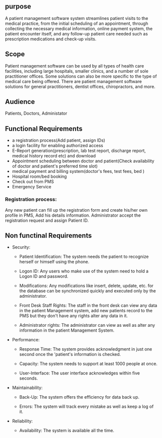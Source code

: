 
## purpose
A patient management software system streamlines patient visits to the medical practice, from the initial scheduling of an appointment, through collecting the necessary medical information, online payment system, the patient encounter itself, and any follow-up patient care needed such as prescription medications and check-up visits.
## Scope
Patient management software can be used by all types of health care facilities, including large hospitals, smaller clinics, and a number of sole practitioner offices. Some solutions can also be more specific to the type of medical care being offered. There are patient management software solutions for general practitioners, dentist offices, chiropractors, and more.
## Audience
Patients, Doctors, Administator
## Functional Requirements
- a registration process(Add patient, assign IDs)
- a login facility for enabling authorized access
- E-Report generation(prescription, lab test report, discharge report, medical history record etc) and download
- Appointment scheduling between doctor and patient(Check availability of doctor and patient's preferred time slot)
- medical payment and billing system(doctor's fees, test fees, bed )
- Hospital room/bed booking
- Check out from PMS
- Emergency Service

### Registration process:
Any new patient can fill up the registration form and create his/her own profile in PMS, Add his details information.
Administrator accept the registration request and assign Patient ID.
## Non functinal Requirements
- Security:

  - Patient Identification: The system needs the patient to recognize herself or himself using the phone.

  - Logon ID: Any users who make use of the system need to hold a Logon ID and password.

  - Modifications: Any modifications like insert, delete, update, etc. for the database can be synchronized quickly and executed only by the administrator.

  - Front Desk Staff Rights: The staff in the front desk can view any data in the patient Management system, add new patients record to the PMS but they don't have any rights alter any data in it.

  - Administrator rights: The administrator can view as well as alter any information in the patient Management System.

- Performance: 

  - Response Time: The system provides acknowledgment in just one second once the 'patient's information is checked.

  - Capacity: The system needs to support at least 1000 people at once.

  - User-Interface: The user interface acknowledges within five seconds.


- Maintainability: 

  - Back-Up: The system offers the efficiency for data back up.

  - Errors: The system will track every mistake as well as keep a log of it. 



- Reliability: 

  - Availability: The system is available all the time. 
  
 
